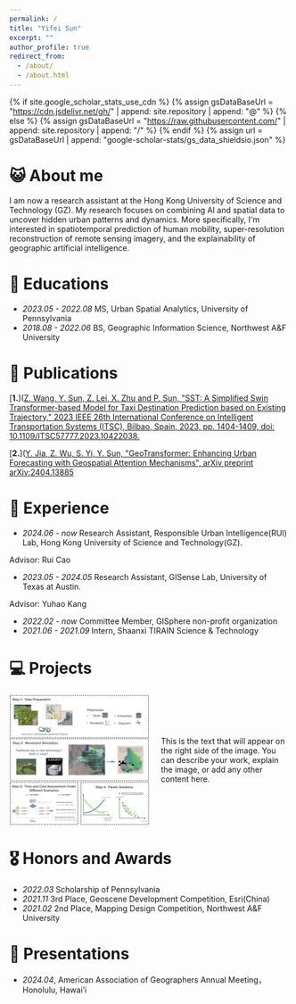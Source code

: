 ```yaml
---
permalink: /
title: "Yifei Sun"
excerpt: ""
author_profile: true
redirect_from: 
  - /about/
  - /about.html
---
```


{% if site.google_scholar_stats_use_cdn %}
{% assign gsDataBaseUrl = "https://cdn.jsdelivr.net/gh/" | append: site.repository | append: "@" %}
{% else %}
{% assign gsDataBaseUrl = "https://raw.githubusercontent.com/" | append: site.repository | append: "/" %}
{% endif %}
{% assign url = gsDataBaseUrl | append: "google-scholar-stats/gs_data_shieldsio.json" %}


# 😺 About me
  
I am now a research assistant at the Hong Kong University of Science and Technology (GZ). My research focuses on combining AI and spatial data to uncover hidden urban patterns and dynamics. More specifically, I'm interested in spatiotemporal prediction of human mobility, super-resolution reconstruction of remote sensing imagery, and the explainability of geographic artificial intelligence.  

# 📖 Educations
- *2023.05 - 2022.08* MS, Urban Spatial Analytics, University of Pennsylvania
- *2018.08 - 2022.06* BS, Geographic Information Science, Northwest A&F University

# 📗 Publications 

[**1.**]([Z. Wang, Y. Sun, Z. Lei, X. Zhu and P. Sun, "SST: A Simplified Swin Transformer-based Model for Taxi Destination Prediction based on Existing Trajectory," 2023 IEEE 26th International Conference on Intelligent Transportation Systems (ITSC), Bilbao, Spain, 2023, pp. 1404-1409, doi: 10.1109/ITSC57777.2023.10422038.](https://scholar.google.com/citations?view_op=view_citation&hl=zh-CN&user=J49kATMAAAAJ&citation_for_view=J49kATMAAAAJ:u5HHmVD_uO8C) 

[**2.**]([Y. Jia, Z. Wu, S. Yi, Y. Sun, "GeoTransformer: Enhancing Urban Forecasting with Geospatial Attention Mechanisms", arXiv preprint arXiv:2404.13885](https://scholar.google.com/citations?view_op=view_citation&hl=zh-CN&user=J49kATMAAAAJ&citation_for_view=J49kATMAAAAJ:u-x6o8ySG0sC) 


# 📝 Experience 
- *2024.06 - now*      Research Assistant, Responsible Urban Intelligence(RUI) Lab, Hong Kong University of Science and Technology(GZ).

Advisor: Rui Cao
- *2023.05 - 2024.05*  Research Assistant, GISense Lab, University of Texas at Austin.

Advisor: Yuhao Kang
- *2022.02 - now*      Committee Member, GISphere non-profit organization
- *2021.06 - 2021.09*  Intern, Shaanxi TIRAIN Science & Technology

# 💻 Projects 
<div style="display: flex; align-items: center;">
  <img src="images/plot11.001.jpeg" alt="Quantifying_the_Potential_of_Underwater_Robots_in_Cyanobacteria_Removal" style="width: 50%; height: auto;"/>
  <p style="margin-left: 20px;">This is the text that will appear on the right side of the image. You can describe your work, explain the image, or add any other content here.</p>
</div>


# 🎖 Honors and Awards
- *2022.03*  Scholarship of Pennsylvania
- *2021.11*  3rd Place, Geoscene Development Competition, Esri(China)
- *2021.02*  2nd Place, Mapping Design Competition, Northwest A&F University


# 💬 Presentations
- *2024.04*, American Association of Geographers Annual Meeting，Honolulu, Hawai’i

